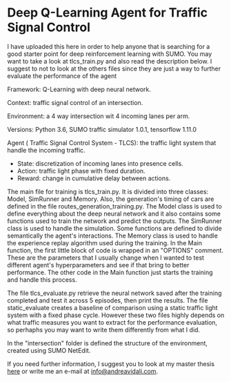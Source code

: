 # Deep Q-Learning Agent for Traffic Signal Control

I have uploaded this here in order to help anyone that is searching for a good starter point for deep reinforcement learning with SUMO. You may want to take a look at tlcs_train.py and also read the description below. I suggest to not to look at the others files since they are just a way to further evaluate the performance of the agent

Framework: Q-Learning with deep neural network.

Context: traffic signal control of an intersection.

Environment: a 4 way intersection wit 4 incoming lanes per arm.

Versions: Python 3.6, SUMO traffic simulator 1.0.1, tensorflow 1.11.0

Agent ( Traffic Signal Control System - TLCS): the traffic light system that handle the incoming traffic.
- State: discretization of incoming lanes into presence cells.
- Action: traffic light phase with fixed duration.
- Reward: change in cumulative delay between actions.

The main file for training is tlcs_train.py. It is divided into three classes: Model, SimRunner and Memory. Also, the generation's timing of cars are defined in the file routes_generation_training.py.
The Model class is used to define everything about the deep neural network and it also contains some functions used to train the network and predict the outputs.
The SimRunner class is used to handle the simulation. Some functions are defined to divide semantically the agent's interactions.
The Memory class is used to handle the experience replay algorithm used during the training.
In the Main function, the first little block of code is wrapped in an "OPTIONS" comment. These are the parameters that I usually change when I wanted to test different agent's hyperparameters and see if that bring to better performance. The other code in the Main function just starts the training and handle this process.

The file tlcs_evaluate.py retrieve the neural network saved after the training completed and test it across 5 episodes, then print the results. The file static_evaluate creates a baseline of comparison using a static traffic light system with a fixed phase cycle. However these two files highly depends on what traffic measures you want to extract for the performance evaluation, so perhaphs you may want to write them differently from what I did.

In the "intersection" folder is defined the structure of the environment, created using SUMO NetEdit.

If you need further information, I suggest you to look at my master thesis [here](https://www.dropbox.com/s/aqhdp0q6qhpx8q9/780747_Vidali_tesi.pdf?dl=0) or write me an e-mail at info@andreavidali.com.
